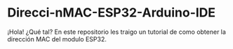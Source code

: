 # Direcci-nMAC-ESP32-Arduino-IDE
¡Hola! ¿Qué tal?  En este repositorio les traigo un tutorial de como obtener la dirección MAC del modulo ESP32.
